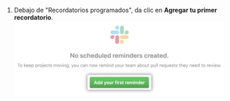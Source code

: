 1. Debajo de "Recordatorios programados", da clic en **Agregar tu primer recordatorio**. ![Botón de agregar recordatorio](/assets/images/help/settings/scheduled-reminders-add-button.png)
